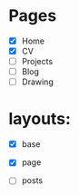 

# Pages

- [x] Home
- [x] CV
- [ ] Projects
- [ ] Blog
- [ ] Drawing

# layouts:

- [x] base
- [x] page
- [ ] posts

